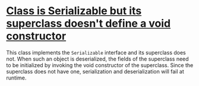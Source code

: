 # [Class is Serializable but its superclass doesn't define a void constructor](https://spotbugs.readthedocs.io/en/latest/bugDescriptions.html#SE_NO_SUITABLE_CONSTRUCTOR)

 This class implements the `Serializable` interface
   and its superclass does not. When such an object is deserialized,
   the fields of the superclass need to be initialized by
   invoking the void constructor of the superclass.
   Since the superclass does not have one,
   serialization and deserialization will fail at runtime.